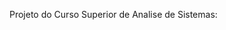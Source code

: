 Projeto do Curso Superior de Analise de Sistemas:

<html>
    <head>
        <meta charset="UTF-8">
        <meta name="description" content="">
        <title>Site - Exemplo </title>
        <link rel="stylesheet" href="css/style.css">
        <!-- trabalhando com classes-->
         <style>
            
         </style>
       
    </head>
    <body>
     <div>
         <navigation></navigation>
        <header></header>
        <main>
            
           <section>
            <!-- Produtos-->
             <h1 class="titulo-destaque">Meu Site de Exemplo</h1>
             <p class="paragrafo-principal">Meu Paragrafo 1 </p>
             <p id="titulo">Este e o paragrafo 2 </p>
           </section>
           <section class="secao-clientes">
            <!-- clientes -->
             <h1 class="titulo-clientes">Meus Produtos</h1>
             <p class="paragrafo-clientes">Clientes Paragrafo 1</p>
             
           </section>
           <section>
            <!-- cartões -->
           </section>
        </main>
        <footer>
            <div>

            </div>
        </footer>
     </div>
    </body>
</html>


